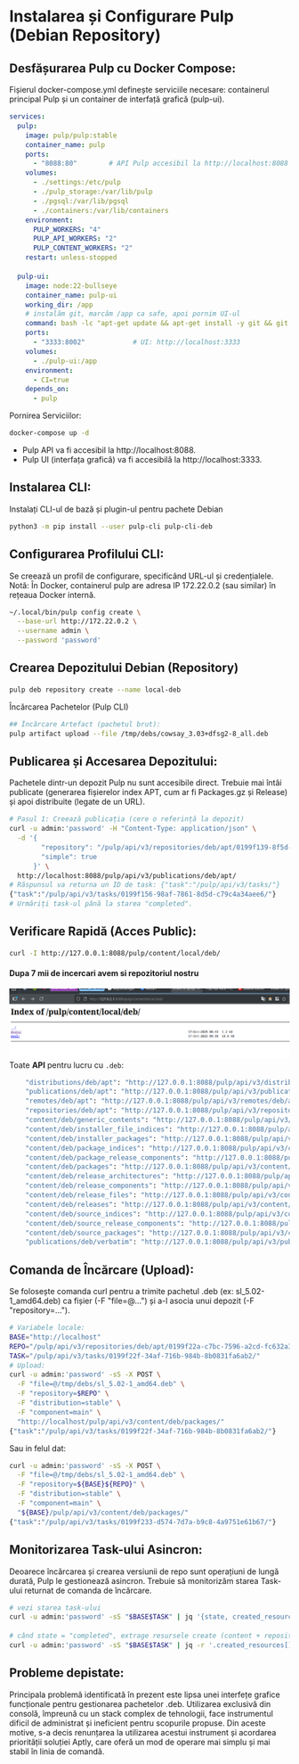 # Instalarea și Configurare Pulp (Debian Repository)
## Desfășurarea Pulp cu Docker Compose:
Fișierul docker-compose.yml definește serviciile necesare: containerul principal Pulp și un container de interfață grafică (pulp-ui).
```yml 
services:
  pulp:
    image: pulp/pulp:stable
    container_name: pulp
    ports:
      - "8088:80"        # API Pulp accesibil la http://localhost:8088
    volumes:
      - ./settings:/etc/pulp
      - ./pulp_storage:/var/lib/pulp
      - ./pgsql:/var/lib/pgsql
      - ./containers:/var/lib/containers
    environment:
      PULP_WORKERS: "4"
      PULP_API_WORKERS: "2"
      PULP_CONTENT_WORKERS: "2"
    restart: unless-stopped

  pulp-ui:
    image: node:22-bullseye
    container_name: pulp-ui
    working_dir: /app
    # instalăm git, marcăm /app ca safe, apoi pornim UI-ul
    command: bash -lc "apt-get update && apt-get install -y git && git config --global --add safe.directory /app && npm install && npm run start"
    ports:
      - "3333:8002"            # UI: http://localhost:3333
    volumes:
      - ./pulp-ui:/app         
    environment:
      - CI=true
    depends_on:
      - pulp
```
Pornirea Serviciilor:
```bash
docker-compose up -d
```
- Pulp API va fi accesibil la http://localhost:8088.
- Pulp UI (interfața grafică) va fi accesibilă la http://localhost:3333.
## Instalarea CLI:
Instalați CLI-ul de bază și plugin-ul pentru pachete Debian
```bash
python3 -m pip install --user pulp-cli pulp-cli-deb
```

## Configurarea Profilului CLI:
Se creează un profil de configurare, specificând URL-ul și credențialele. Notă: În Docker, containerul pulp are adresa IP 172.22.0.2 (sau similar) în rețeaua Docker internă.
```bash
~/.local/bin/pulp config create \
  --base-url http://172.22.0.2 \
  --username admin \
  --password 'password'
```
## Crearea Depozitului Debian (Repository)
```bash
pulp deb repository create --name local-deb
```
Încărcarea Pachetelor (Pulp CLI)
```bash
## Încărcare Artefact (pachetul brut):
pulp artifact upload --file /tmp/debs/cowsay_3.03+dfsg2-8_all.deb
```

## Publicarea și Accesarea Depozitului:
Pachetele dintr-un depozit Pulp nu sunt accesibile direct. Trebuie mai întâi publicate (generarea fișierelor index APT, cum ar fi Packages.gz și Release) și apoi distribuite (legate de un URL).

```bash
# Pasul 1: Creează publicația (cere o referință la depozit)
curl -u admin:'password' -H "Content-Type: application/json" \
  -d '{
        "repository": "/pulp/api/v3/repositories/deb/apt/0199f139-8f5d-7915-bb01-e80cb29ae9b9/",
        "simple": true
      }' \
  http://localhost:8088/pulp/api/v3/publications/deb/apt/
# Răspunsul va returna un ID de task: {"task":"/pulp/api/v3/tasks/"}
{"task":"/pulp/api/v3/tasks/0199f156-98af-7861-8d5d-c79c4a34aee6/"}
# Urmăriți task-ul până la starea "completed".
```
## Verificare Rapidă (Acces Public):
```bash
curl -I http://127.0.0.1:8088/pulp/content/local/deb/
```

#### Dupa 7 mii de incercari avem si repozitoriul nostru 
![alt text](add_repo_in_pulp.png)
Toate **API** pentru lucru cu `.deb`:
```bash
    "distributions/deb/apt": "http://127.0.0.1:8088/pulp/api/v3/distributions/deb/apt/",
    "publications/deb/apt": "http://127.0.0.1:8088/pulp/api/v3/publications/deb/apt/",
    "remotes/deb/apt": "http://127.0.0.1:8088/pulp/api/v3/remotes/deb/apt/",
    "repositories/deb/apt": "http://127.0.0.1:8088/pulp/api/v3/repositories/deb/apt/",
    "content/deb/generic_contents": "http://127.0.0.1:8088/pulp/api/v3/content/deb/generic_contents/",
    "content/deb/installer_file_indices": "http://127.0.0.1:8088/pulp/api/v3/content/deb/installer_file_indices/",
    "content/deb/installer_packages": "http://127.0.0.1:8088/pulp/api/v3/content/deb/installer_packages/",
    "content/deb/package_indices": "http://127.0.0.1:8088/pulp/api/v3/content/deb/package_indices/",
    "content/deb/package_release_components": "http://127.0.0.1:8088/pulp/api/v3/content/deb/package_release_components/",
    "content/deb/packages": "http://127.0.0.1:8088/pulp/api/v3/content/deb/packages/",
    "content/deb/release_architectures": "http://127.0.0.1:8088/pulp/api/v3/content/deb/release_architectures/",
    "content/deb/release_components": "http://127.0.0.1:8088/pulp/api/v3/content/deb/release_components/",
    "content/deb/release_files": "http://127.0.0.1:8088/pulp/api/v3/content/deb/release_files/",
    "content/deb/releases": "http://127.0.0.1:8088/pulp/api/v3/content/deb/releases/",
    "content/deb/source_indices": "http://127.0.0.1:8088/pulp/api/v3/content/deb/source_indices/",
    "content/deb/source_release_components": "http://127.0.0.1:8088/pulp/api/v3/content/deb/source_release_components/",
    "content/deb/source_packages": "http://127.0.0.1:8088/pulp/api/v3/content/deb/source_packages/",
    "publications/deb/verbatim": "http://127.0.0.1:8088/pulp/api/v3/publications/deb/verbatim/",
```

## Comanda de Încărcare (Upload):
Se folosește comanda curl pentru a trimite pachetul .deb (ex: sl_5.02-1_amd64.deb) ca fișier (-F "file=@...") și a-l asocia unui depozit (-F "repository=...").
```bash
# Variabele locale:
BASE="http://localhost"
REPO="/pulp/api/v3/repositories/deb/apt/0199f22a-c7bc-7596-a2cd-fc632a38ccba/"
TASK="/pulp/api/v3/tasks/0199f22f-34af-716b-984b-8b0831fa6ab2/"
# Upload:
curl -u admin:'password' -sS -X POST \
  -F "file=@/tmp/debs/sl_5.02-1_amd64.deb" \
  -F "repository=$REPO" \
  -F "distribution=stable" \
  -F "component=main" \
  "http://localhost/pulp/api/v3/content/deb/packages/"
{"task":"/pulp/api/v3/tasks/0199f22f-34af-716b-984b-8b0831fa6ab2/"}
```
Sau in felul dat:
```bash
curl -u admin:'password' -sS -X POST \
  -F "file=@/tmp/debs/sl_5.02-1_amd64.deb" \
  -F "repository=${BASE}${REPO}" \
  -F "distribution=stable" \
  -F "component=main" \
  "${BASE}/pulp/api/v3/content/deb/packages/"
{"task":"/pulp/api/v3/tasks/0199f233-d574-7d7a-b9c8-4a9751e61b67/"}
```
## Monitorizarea Task-ului Asincron:
Deoarece încărcarea și crearea versiunii de repo sunt operațiuni de lungă durată, Pulp le gestionează asincron. Trebuie să monitorizăm starea Task-ului returnat de comanda de încărcare.
```bash
# vezi starea task-ului
curl -u admin:'password' -sS "$BASE$TASK" | jq '{state, created_resources, error}'

# când state = "completed", extrage resursele create (content + repository-version)
curl -u admin:'password' -sS "$BASE$TASK" | jq -r '.created_resources[]'
```

## Probleme depistate:
Principala problemă identificată în prezent este lipsa unei interfețe grafice funcționale pentru gestionarea pachetelor .deb.
Utilizarea exclusivă din consolă, împreună cu un stack complex de tehnologii, face instrumentul dificil de administrat și ineficient pentru scopurile propuse.
Din aceste motive, s-a decis renunțarea la utilizarea acestui instrument și acordarea priorității soluției Aptly, care oferă un mod de operare mai simplu și mai stabil în linia de comandă.

